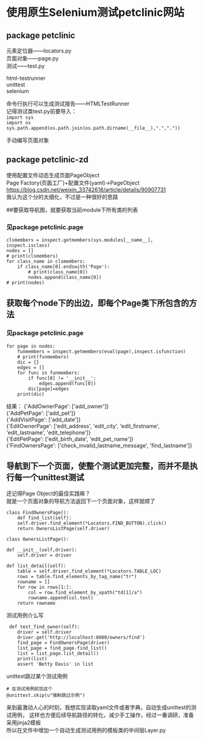# 使用原生Selenium测试petclinic网站
## package petclinic<br>
元素定位器——locators.py<br>
页面对象——page.py<br>
测试——test.py<br>

html-testrunner<br>
unittest<br>
selenium<br>

命令行执行可以生成测试报告——HTMLTestRunner<br>
记得测试类test.py前要导入：<br>
`import sys`<br>
`import os`<br>
`sys.path.append(os.path.join(os.path.dirname(__file__),".","."))`

手动编写页面对象<br>
## package petclinic-zd<br>
使用配置文件动态生成页面PageObject<br>
Page Factory(页面工厂)+配置文件(yaml)->PageObject
https://blog.csdn.net/weixin_33742618/article/details/90907731<br>
我认为这个分的太细化，不过是一种很好的思路<br>

##要获取导航图，就要获取当前module下所有类的列表<br>
### 见package petclinic.page
    clsmembers = inspect.getmembers(sys.modules[__name__], inspect.isclass)
    nodes = []
    # print(clsmembers)
    for class_name in clsmembers:
        if class_name[0].endswith('Page'):
            # print(class_name[0])
            nodes.append(class_name[0])
    # print(nodes)

## 获取每个node下的出边，即每个Page类下所包含的方法<br>
### 见package petclinic.page<br>
    for page in nodes:
        funmembers = inspect.getmembers(eval(page),inspect.isfunction)
        # print(funmembers)
        dic = {}
        edges = []
        for func in funmembers:
            if func[0] != '__init__':
                edges.append(func[0])
            dic[page]=edges
        print(dic)
结果：
    {'AddOwnerPage': ['add_owner']}<br>
    {'AddPetPage': ['add_pet']}<br>
    {'AddVisitPage': ['add_date']}<br>
    {'EditOwnerPage': ['edit_address', 'edit_city', 'edit_firstname', 'edit_lastname', 'edit_telephone']}<br>
    {'EditPetPage': ['edit_birth_date', 'edit_pet_name']}<br>
    {'FindOwnersPage': ['check_invalid_lastname_message', 'find_lastname']}<br>
## 导航到下一个页面，使整个测试更加完整，而并不是执行每一个unittest测试<br>
还记得Page Object的最佳实践嘛？<br>
就是一个页面对象的导航方法返回下一个页面对象，这样就顺了
    
    class FindOwnersPage():
        def find_list(self):
        self.driver.find_element(*Locators.FIND_BUTTON).click()
        return OwnersListPage(self.driver)

    class OwnersListPage():

    def __init__(self,driver):
        self.driver = driver

    def list_detail(self):
        table = self.driver.find_element(*Locators.TABLE_LOC)
        rows = table.find_elements_by_tag_name("tr")
        rowname = []
        for row in rows[1:]:
            col = row.find_element_by_xpath("td[1]/a")
            rowname.append(col.text)
        return rowname
        
测试用例介么写

     def test_find_owner(self):
        driver = self.driver
        driver.get('http://localhost:8080/owners/find')
        find_page = FindOwnersPage(driver)
        list_page = find_page.find_list()
        list = list_page.list_detail()
        print(list)
        assert 'Betty Davis' in list
        
unittest跳过某个测试用例

    # 在测试用例前加这个
    @unittest.skip(u"强制跳过示例")
    
来到最激动人心的时刻，我想实现读取yaml文件或者字典，自动生成unittest的测试用例，
这样也方便后续导航路径的转化，减少手工操作，经过一番调研，准备采用jinja2模板<br>
所以在文件中增加一个自动生成测试用例的模板类的中间层Layer.py<br>
